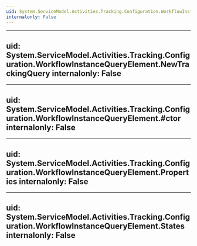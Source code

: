 ```yaml
---
uid: System.ServiceModel.Activities.Tracking.Configuration.WorkflowInstanceQueryElement
internalonly: False
---
```


---
uid: System.ServiceModel.Activities.Tracking.Configuration.WorkflowInstanceQueryElement.NewTrackingQuery
internalonly: False
---

---
uid: System.ServiceModel.Activities.Tracking.Configuration.WorkflowInstanceQueryElement.#ctor
internalonly: False
---

---
uid: System.ServiceModel.Activities.Tracking.Configuration.WorkflowInstanceQueryElement.Properties
internalonly: False
---

---
uid: System.ServiceModel.Activities.Tracking.Configuration.WorkflowInstanceQueryElement.States
internalonly: False
---
